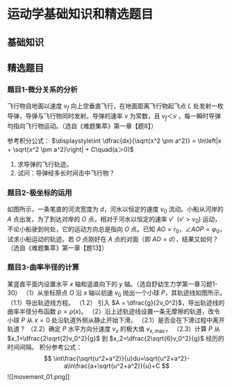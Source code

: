 # 运动学基础知识和精选题目
## 基础知识
## 精选题目
### 题目1-微分关系的分析
飞行物自地面以速度 $v_f$ 向上空垂直飞行，在地面距离飞行物起飞点 $L$ 处发射一枚导弹，导弹与飞行物同时发射。导弹的速率 $v$ 为常数，且 $v_f ＜ v$ ，每一瞬时导弹均指向飞行物运动。（选自《难题集萃》第一章【题8】）

参考积分公式： $\displaystyle\int \dfrac{dx}{\sqrt{x^2 \pm a^2}} = \ln\left|x + \sqrt{x^2 \pm a^2}\right| + C\quad(a＞0)$

1. 求导弹的飞行轨迹。
2. 试问：导弹经多长时间击中飞行物？

### 题目2-极坐标的运用
如图所示，一条笔直的河流宽度为 $d$，河水以恒定的速度 $v_0$ 流动。小船从河岸的 $A$ 点出发，为了到达对岸的 $O$ 点，相对于河水以恒定的速率 $v'\enspace(v'>v_0)$ 运动，不论小船驶到何处，它的运动方向总是指向 $O$ 点。已知 $AO=r_0$，$\angle AOP=\varphi_0$，试求小船运动的轨迹。若 $O$ 点刚好在 $A$ 点的对面（即 $AO = d$），结果又如何？（选自《难题集萃》第一章【题13】）

### 题目3-曲率半径的计算
某竖直平面内设置水平 $x$ 轴和竖直向下的 $y$ 轴。（选自舒幼生力学第一章习题1-30）
（1）从坐标原点 $O$ 沿 $x$ 轴以初速 $v_0$ 抛出一个小球 $P$，其轨迹线如图所示。
    （1.1）导出轨迹线方程。
    （1.2） 引入 $A = \dfrac{g}{2v_0^2}$，导出轨迹线的曲率半径分布函数 $\rho=\rho(x)$。
（2）沿上述轨迹线设置一条无摩擦的轨道，改令小球 $P$ 从 $x = 0$ 处沿轨道外侧从静止开始下滑。
    （2.1）是否会在下滑过程中离开轨道？
    （2.2）确定 $P$ 水平方向分速度 $v_x$ 的极大值 $v_{x,\max}$。
    （2.3）计算 $P$ 从 $x_1=\dfrac{2\sqrt{2}v_0^2}{g}$ 到 $x_2=\dfrac{2\sqrt{6}v_0^2}{g}$ 经历的时间间隔。
积分参考公式：
$$
\int\frac{\sqrt{u^2+a^2}}{u}du=\sqrt{u^2+a^2}-a\ln\frac{a+\sqrt{u^2+a^2}}{u}+C
$$
![[movement_01.png]]